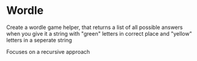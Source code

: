 # Wordle

Create a wordle game helper, that returns a list of all possible answers when you give it a string with "green" letters in correct place and "yellow"
letters in a seperate string

Focuses on a recursive approach
